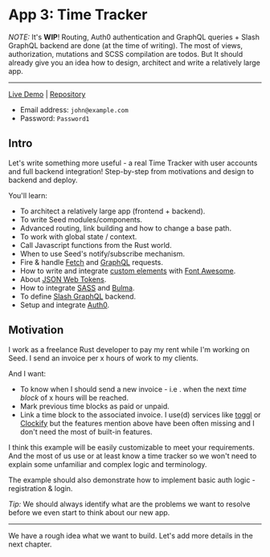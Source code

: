 # App 3: Time Tracker

_NOTE:_ It's **WIP**! Routing, Auth0 authentication and GraphQL queries + Slash GraphQL backend are done (at the time of writing). The most of views, authorization, mutations and SCSS compilation are todos. But It should already give you an idea how to design, architect and write a relatively large app.

---

[Live Demo](https://seed-app-time-tracker.netlify.app/) |  [Repository](https://github.com/MartinKavik/seed-app-time-tracker)
 - Email address: `john@example.com`
 - Password: `Password1`

## Intro

Let's write something more useful - a real Time Tracker with user accounts and full backend integration! Step-by-step from motivations and design to backend and deploy.  

You'll learn:
- To architect a relatively large app (frontend + backend).
- To write Seed modules/components.
- Advanced routing, link building and how to change a base path.
- To work with global state / context.
- Call Javascript functions from the Rust world.
- When to use Seed's notify/subscribe mechanism.
- Fire & handle [Fetch](https://developer.mozilla.org/en-US/docs/Web/API/Fetch_API) and [GraphQL](https://graphql.org/) requests.
- How to write and integrate [custom elements](https://developer.mozilla.org/en-US/docs/Web/Web_Components/Using_custom_elements) with [Font Awesome](https://fontawesome.com/).
- About [JSON Web Tokens](https://jwt.io/).
- How to integrate [SASS](https://sass-lang.com/) and [Bulma](https://bulma.io/).
- To define [Slash GraphQL](https://dgraph.io/slash-graphql) backend.
- Setup and integrate [Auth0](https://auth0.com/).

## Motivation

I work as a freelance Rust developer to pay my rent while I'm working on Seed. I send an invoice per x hours of work to my clients. 

And I want:
  - To know when I should send a new invoice - i.e . when the next _time block_ of x hours will be reached.
  - Mark previous time blocks as paid or unpaid.
  - Link a time block to the associated invoice.
I use(d) services like [toggl](https://toggl.com/) or [Clockify](https://clockify.me/) but the features mention above have been often missing and I don't need the most of built-in features.

I think this example will be easily customizable to meet your requirements. And the most of us use or at least know a time tracker so we won't need to explain some unfamiliar and complex logic and terminology.

The example should also demonstrate how to implement basic auth logic - registration & login. 

_Tip:_ We should always identify what are the problems we want to resolve before we even start to think about our new app.

---

We have a rough idea what we want to build. Let's add more details in the next chapter.
